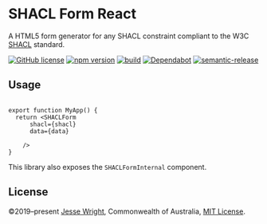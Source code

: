 # SHACL Form React

A HTML5 form generator for any SHACL constraint compliant to the W3C [SHACL](https://www.w3.org/TR/shacl/) standard.


[![GitHub license](https://img.shields.io/github/license/schimatos/shacl-form-react.svg)](https://github.com/schimatos/shacl-form-react/blob/master/LICENSE)
[![npm version](https://img.shields.io/npm/v/shacl-form-react.svg)](https://www.npmjs.com/package/shacl-form-react)
[![build](https://img.shields.io/github/workflow/status/schimatos/shacl-form-react/Node.js%20CI)](https://github.com/schimatos/shacl-form-react/tree/main/)
[![Dependabot](https://badgen.net/badge/Dependabot/enabled/green?icon=dependabot)](https://dependabot.com/)
[![semantic-release](https://img.shields.io/badge/%20%20%F0%9F%93%A6%F0%9F%9A%80-semantic--release-e10079.svg)](https://github.com/semantic-release/semantic-release)

## Usage



```tsx

export function MyApp() {
  return <SHACLForm
      shacl={shacl}
      data={data}

    />
}
```

This library also exposes the `SHACLFormInternal` component.

## License
©2019–present
[Jesse Wright](https://github.com/jeswr), Commonwealth of Australia,
[MIT License](https://github.com/jeswr/useState/blob/master/LICENSE).
